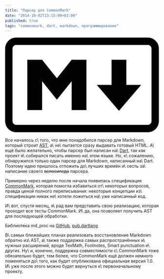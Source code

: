 ```yaml
---
title: "Парсер для CommonMark"
date: "2014-10-02T23:15:00+03:00"
published: true
tags: "commonmark, dart, markdown, программирование"
---
```


![](/images/3rd-party/markdown-logo.png "Markdown logo")

Все началось с\ того, что мне понадобился парсер для Markdown, который строит [AST], а\ не\ пытается сразу выдавать 
готовый HTML. А\ ещё было желательно, чтобы парсер был написан на\ [Dart], так как проект я\ собирался писать именно 
на\ этом языке. Но, к\ сожалению, обнаружился только один парсер для Markdown, написанный на\ Dart. Поэтому идею 
пришлось отложить до\ лучших времён и\ сесть за\ написание своего ~~велосипеда~~ парсера.

Примерно через неделю после начала появилась спецификация [CommonMark], которая помогла избавиться от\ некоторых 
вопросов, правда ценой полного переписывания: некоторые концепции из\ спецификации никак не\ хотели ложиться на\ уже 
написанный код.

И\ вот, спустя месяц, я\ рад вам представить свою реализацию, которая проходит все тесты CommonMark. И\ да, она 
позволяет получить AST для последующей обработки.

Библиотека md_proc на [GitHub], [pub.dartlang][pub]. 

В\ самых ближайших планах реализовать восстановление Markdown обратно из\ AST, а\ также поддержка самых распространённых 
и\ нужных расширений, вроде TexMath, Footnotes, Smart punctuation и\ других. Ну\ и, конечно, поддержка совместимости 
с\ CommonMark тоже обязательно будет, тем более, что CommonMark ещё должен немного поменяться до\ того, как будет 
опубликована официальная версия 1.0. И\ уже после этого можно будет вернуться к\ первоначальному проекту.

[AST]: https://ru.wikipedia.org/wiki/%D0%90%D0%B1%D1%81%D1%82%D1%80%D0%B0%D0%BA%D1%82%D0%BD%D0%BE%D0%B5_%D1%81%D0%B8%D0%BD%D1%82%D0%B0%D0%BA%D1%81%D0%B8%D1%87%D0%B5%D1%81%D0%BA%D0%BE%D0%B5_%D0%B4%D0%B5%D1%80%D0%B5%D0%B2%D0%BE
[CommonMark]: http://commonmark.org/
[Dart]: https://www.dartlang.org/
[GitHub]: https://github.com/dikmax/md_proc
[pub]: https://pub.dartlang.org/packages/md_proc
